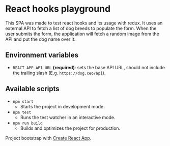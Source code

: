 # React hooks playground

This SPA was made to test react hooks and its usage with redux.
It uses an external API to fetch a list of dog breeds to populate the form.
When the user submits the form, the application will fetch a random image from the API and put the dog name over it.

## Environment variables
- `REACT_APP_API_URL` **(required)**: sets the base API URL,
should not include the trailing slash (E.g. `https://dog.ceo/api`).

## Available scripts
- `npm start`
  - Starts the project in development mode.
- `npm test`
  - Runs the test watcher in an interactive mode.
- `npm run build`
  - Builds and optimizes the project for production.

Project bootstrap with [Create React App](https://github.com/facebook/create-react-app).
